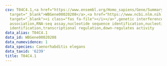 ```yaml
---
csv: T04C4.1,<a href="https://www.ensembl.org/Homo_sapiens/Gene/Summary?db=core;g=WBGene00020208"
  target="_blank">WBGene00020208</a>,<a href="https://www.ncbi.nlm.nih.gov/pubmed/27496166"
  target="_blank"><i class="fas fa-file"></i></a>",genetic interference,functional
  association,RNA-seq assay,nucleotide sequence identification,nucleotide sequence
  identification,transcriptional regulation,down-regulates activity
data_alias: T04C4.1
data_id: WBGene00020208
data_numevidence: 1
data_species: Caenorhabditis elegans
data_taxid: '6239'
title: T04C4.1
---
```

